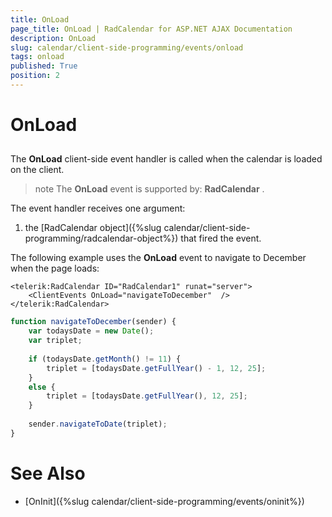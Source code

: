 ```yaml
---
title: OnLoad
page_title: OnLoad | RadCalendar for ASP.NET AJAX Documentation
description: OnLoad
slug: calendar/client-side-programming/events/onload
tags: onload
published: True
position: 2
---
```


# OnLoad



## 

The **OnLoad** client-side event handler is called when the calendar is loaded on the client.

>note The **OnLoad** event is supported by: **RadCalendar** .
>


The event handler receives one argument:

1. the [RadCalendar object]({%slug calendar/client-side-programming/radcalendar-object%}) that fired the event.



The following example uses the **OnLoad** event to navigate to December when the page loads:

````ASPNET
<telerik:RadCalendar ID="RadCalendar1" runat="server">
    <ClientEvents OnLoad="navigateToDecember"  />
</telerik:RadCalendar>			
````
````JavaScript
function navigateToDecember(sender) {
	var todaysDate = new Date();
	var triplet;
	
	if (todaysDate.getMonth() != 11) {
		triplet = [todaysDate.getFullYear() - 1, 12, 25];
	}
	else {
		triplet = [todaysDate.getFullYear(), 12, 25];
	}
		
	sender.navigateToDate(triplet);
}
````




# See Also

 * [OnInit]({%slug calendar/client-side-programming/events/oninit%})
